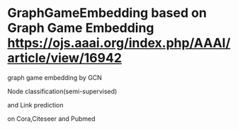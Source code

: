 # GraphGameEmbedding based on Graph Game Embedding https://ojs.aaai.org/index.php/AAAI/article/view/16942
graph game embedding by GCN

Node classification(semi-supervised)

and Link prediction

on Cora,Citeseer and Pubmed  

